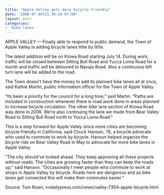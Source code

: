 ```yaml
---
title: "Apple Valley gets more bicycle-friendly"
date: "2008-07-04T21:30:56-07:00"
layout: post
categories:
- 'Bike lanes'
---
```


APPLE VALLEY — Finally able to respond to public demand, the Town of Apple Valley is adding bicycle lanes little by little.  
  
The latest addition will be on Kiowa Road starting July 14. During work, traffic will be closed between Sitting Bull Road and Yucca Loma Road for a month and traffic will be detoured to Navajo Road. Also a continuous left turn lane will be added to the road.

The Town doesn’t have the money to add its planned bike lanes all at once, said Kathie Martin, public information officer for the Town of Apple Valley.

“Its been a priority for the council for a long time,” said Martin. “Paths are included in construction whenever there is road work done in areas planned to increase bicycle circulation. The other bike lane section of Kiowa Road was done in 2006. We’re also continuing the lane we made from Bear Valley Road to Sitting Bull Road north to Yucca Loma Road.”

This is a step forward for Apple Valley since more cities are becoming bicycle friendly in California, said Chuck Hanson, 78, a bicycle advocate who used to commute to work by bicycle. Hanson helped organize the bicycle ride on Bear Valley Road in May to advocate for more bike lanes in Apple Valley.

“The city should’ve looked ahead. They keep approving all these projects without roads. The cities are growing faster than they can keep the roads up,” said Hanson. “Occasionally I meet people who commute to work at shops in Apple Valley by bicycle. Roads here are dangerous and as bike lanes get connected this will make their commutes easier.”

Source: Tom Risen, vvdailypress.com/news/valley-7304-apple-bicycle.html
